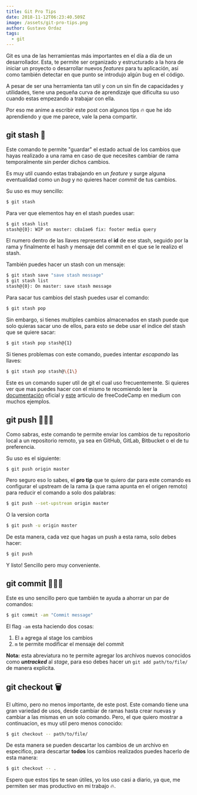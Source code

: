 ```yaml
---
title: Git Pro Tips
date: 2018-11-12T06:23:40.509Z
image: /assets/git-pro-tips.png
author: Gustavo Ordaz
tags:
  - git
---
```

Git es una de las herramientas más importantes en el día a día de un desarrollador. Esta, te permite ser organizado y estructurado a la hora de iniciar un proyecto o desarrollar nuevos _features_ para tu aplicación, así como también detectar en que punto se introdujo algún bug en el código.

A pesar de ser una herramienta tan util y con un sin fin de capacidades y utilidades, tiene una pequeña curva de aprendizaje que dificulta su uso cuando estas empezando a trabajar con ella.

Por eso me anime a escribir este post con algunos tips 🔥 que he ido aprendiendo y que me parece, vale la pena compartir.

## git stash 💾

Este comando te permite "guardar" el estado actual de los cambios que hayas realizado a una rama en caso de que necesites cambiar de rama temporalmente sin perder dichos cambios. 

Es muy util cuando estas trabajando en un _feature_ y surge alguna eventualidad como un _bug_ y no quieres hacer _commit_ de tus cambios.

Su uso es muy sencillo:

```bash
$ git stash
```
Para ver que elementos hay en el stash puedes usar:

```bash
$ git stash list
stash@{0}: WIP on master: c8a1ae6 fix: footer media query
```
El numero dentro de las llaves representa el **id** de ese stash, seguido por la rama y finalmente el hash y mensaje del commit en el que se le realizo el stash.

También puedes hacer un stash con un mensaje:

```bash
$ git stash save "save stash message"
$ git stash list
stash@{0}: On master: save stash message
```

Para sacar tus cambios del stash puedes usar el comando:

```bash
$ git stash pop
```

Sin embargo, si tienes multiples cambios almacenados en stash puede que solo quieras sacar uno de ellos, para esto se debe usar el indice del stash que se quiere sacar:

```bash
$ git stash pop stash@{1}
```

Si tienes problemas con este comando, puedes intentar _escapando_ las llaves:

```bash
$ git stash pop stash@\{1\}
```

Este es un comando super util de git el cual uso frecuentemente. Si quieres ver que mas puedes hacer con el mismo te recomiendo leer la [documentación](https://git-scm.com/docs/git-stash) oficial y [este](https://medium.freecodecamp.org/useful-tricks-you-might-not-know-about-git-stash-e8a9490f0a1a) articulo de freeCodeCamp en medium con muchos ejemplos.

## git push 🏋🏾‍♀️

Como sabras, este comando te permite enviar los cambios de tu repositorio local a un repositorio remoto, ya sea en GitHub, GitLab, Bitbucket o el de tu preferencia.

Su uso es el siguiente:

```bash
$ git push origin master
```

Pero seguro eso lo sabes, el **pro tip** que te quiero dar para este comando es configurar el upstream de la rama (a que rama apunta en el origen remoto) para reducir el comando a solo dos palabras:

```bash
$ git push --set-upstream origin master
```

O la version corta

```bash
$ git push -u origin master
```

De esta manera, cada vez que hagas un push a esta rama, solo debes hacer:

```bash
$ git push
```

Y listo! Sencillo pero muy conveniente.

## git commit 🧘🏽‍♀️

Este es uno sencillo pero que también te ayuda a ahorrar un par de comandos:

```bash
$ git commit -am "Commit message"
```

El flag `-am` esta haciendo dos cosas:
1. El `a` agrega al stage los cambios
2. `m` te permite modificar el mensaje del commit

**Nota:** esta abreviatura no te permite agregar los archivos nuevos conocidos como **_untracked_** al _stage_, para eso debes hacer un `git add path/to/file/` de manera explicita.

## git checkout 🗑

El ultimo, pero no menos importante, de este post.  Este comando tiene una gran variedad de usos, desde cambiar de ramas hasta crear nuevas y cambiar a las mismas en un solo comando. Pero, el que quiero mostrar a continuacion, es muy util pero menos conocido:

```bash
$ git checkout -- path/to/file/
```

De esta manera se pueden descartar los cambios de un archivo en especifico, para descartar **todos** los cambios realizados puedes hacerlo de esta manera:

```bash
$ git checkout -- .
```

Espero que estos tips te sean útiles, yo los uso casi a diario, ya que, me permiten ser mas productivo en mi trabajo 🔥.
